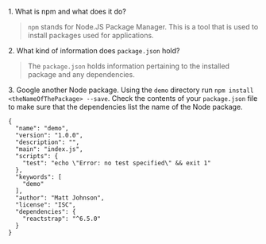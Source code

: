 1\. What is npm and what does it do?<br/>
>`npm` stands for Node.JS Package Manager. This is a tool that is used to install packages used for applications. 

2\. What kind of information does `package.json` hold?<br>
>The `package.json` holds information pertaining to the installed package and any dependencies.  

3\. Google another Node package. Using the `demo` directory run `npm install <theNameOfThePackage> --save`. Check the contents of your `package.json` file to make sure that the dependencies list the name of the Node package.<br>
```
{
  "name": "demo",
  "version": "1.0.0",
  "description": "",
  "main": "index.js",
  "scripts": {
    "test": "echo \"Error: no test specified\" && exit 1"
  },
  "keywords": [
    "demo"
  ],
  "author": "Matt Johnson",
  "license": "ISC",
  "dependencies": {
    "reactstrap": "^6.5.0"
  }
}
```